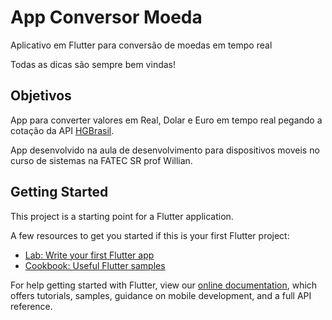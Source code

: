 # App Conversor Moeda

Aplicativo em Flutter para conversão de moedas em tempo real

Todas as dicas são sempre bem vindas!

## Objetivos

App para converter valores em Real, Dolar e Euro em tempo real pegando a cotação da API [HGBrasil](https://api.hgbrasil.com/finance/?format=json-cors&key=development).

App desenvolvido na aula de desenvolvimento para dispositivos moveis no curso de sistemas na FATEC SR prof Willian.

## Getting Started

This project is a starting point for a Flutter application.

A few resources to get you started if this is your first Flutter project:

- [Lab: Write your first Flutter app](https://flutter.dev/docs/get-started/codelab)
- [Cookbook: Useful Flutter samples](https://flutter.dev/docs/cookbook)

For help getting started with Flutter, view our
[online documentation](https://flutter.dev/docs), which offers tutorials,
samples, guidance on mobile development, and a full API reference.
